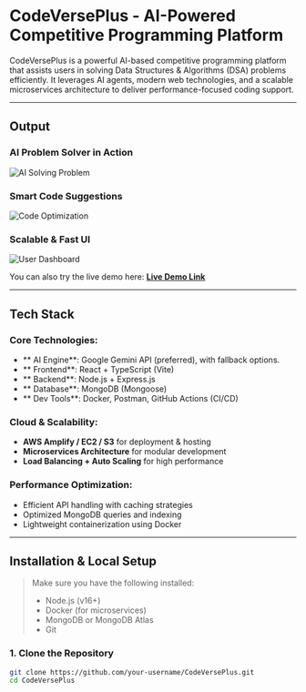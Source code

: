 # CodeVersePlus - AI-Powered Competitive Programming Platform

CodeVersePlus is a powerful AI-based competitive programming platform that assists users in solving Data Structures & Algorithms (DSA) problems efficiently. It leverages AI agents, modern web technologies, and a scalable microservices architecture to deliver performance-focused coding support.

---

## Output

### AI Problem Solver in Action

![AI Solving Problem](https://your-demo-image-url.com/demo1.gif)

### Smart Code Suggestions

![Code Optimization](https://your-demo-image-url.com/demo2.gif)

### Scalable & Fast UI

![User Dashboard](https://your-demo-image-url.com/demo3.png)

You can also try the live demo here: **[Live Demo Link](https://your-live-url.com)**

---

## Tech Stack

### Core Technologies:
- ** AI Engine**: Google Gemini API (preferred), with fallback options.
- ** Frontend**: React + TypeScript (Vite)
- ** Backend**: Node.js + Express.js
- ** Database**: MongoDB (Mongoose)
- ** Dev Tools**: Docker, Postman, GitHub Actions (CI/CD)

###  Cloud & Scalability:
- **AWS Amplify / EC2 / S3** for deployment & hosting
- **Microservices Architecture** for modular development
- **Load Balancing + Auto Scaling** for high performance

###  Performance Optimization:
- Efficient API handling with caching strategies
- Optimized MongoDB queries and indexing
- Lightweight containerization using Docker

---

##  Installation & Local Setup

> Make sure you have the following installed:
> - Node.js (v16+)
> - Docker (for microservices)
> - MongoDB or MongoDB Atlas
> - Git

### 1. Clone the Repository
```bash
git clone https://github.com/your-username/CodeVersePlus.git
cd CodeVersePlus

